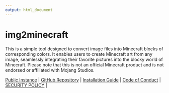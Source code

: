 ```yaml
---
output: html_document
---
```


# img2minecraft

This is a simple tool designed to convert image files into Minecraft blocks of corresponding colors. 
It enables users to create Minecraft art from any image, seamlessly integrating their favorite pictures into the blocky world of Minecraft. 
Please note that this is not an official Minecraft product and is not endorsed or affiliated with Mojang Studios.

[Public Instance](https://img2minecraft.kagerou.dev/) | [GitHub Repository](https://github.com/elderguardian/img2minecraft) | [Installation Guide](DEPLOYMENT) | [Code of Conduct](CODE_OF_CONDUCT) | [SECURITY POLICY](SECURITY) |